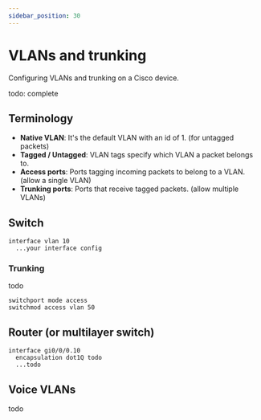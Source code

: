 ```yaml
---
sidebar_position: 30
---
```


# VLANs and trunking

Configuring VLANs and trunking on a Cisco device.

todo: complete

## Terminology

- **Native VLAN**: It's the default VLAN with an id of 1. (for untagged packets)
- **Tagged / Untagged**: VLAN tags specify which VLAN a packet belongs to.
- **Access ports**: Ports tagging incoming packets to belong to a VLAN. (allow a single VLAN)
- **Trunking ports**: Ports that receive tagged packets. (allow multiple VLANs)

## Switch

```cisco-ios
interface vlan 10
  ...your interface config
```

### Trunking

todo

```cisco-ios title="config-if#"
switchport mode access
switchmod access vlan 50
```

## Router (or multilayer switch)

```cisco-ios
interface gi0/0/0.10
  encapsulation dot1Q todo
  ...todo
```

## Voice VLANs

todo
